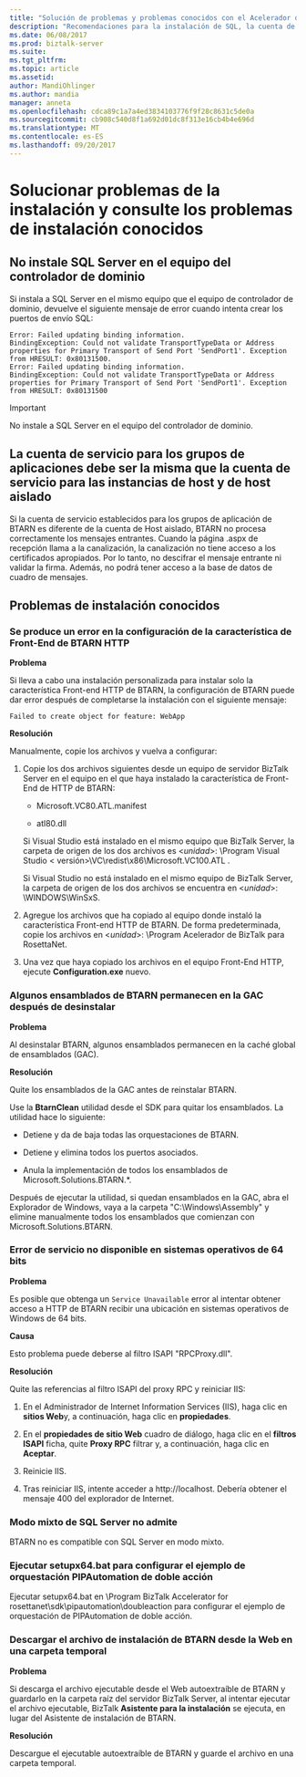 ```yaml
---
title: "Solución de problemas y problemas conocidos con el Acelerador de RosettaNet de BizTalk (BTARN) se instalación en el servidor BizTalk Server | Documentos de Microsoft\""
description: "Recomendaciones para la instalación de SQL, la cuenta de servicio para las instancias de host y los errores conocidos con la instalación de BTARN en BizTalk Server"
ms.date: 06/08/2017
ms.prod: biztalk-server
ms.suite: 
ms.tgt_pltfrm: 
ms.topic: article
ms.assetid: 
author: MandiOhlinger
ms.author: mandia
manager: anneta
ms.openlocfilehash: cdca89c1a7a4ed3834103776f9f28c8631c5de0a
ms.sourcegitcommit: cb908c540d8f1a692d01dc8f313e16cb4b4e696d
ms.translationtype: MT
ms.contentlocale: es-ES
ms.lasthandoff: 09/20/2017
---
```

# <a name="troubleshoot-the-installation-and-see-the-known-install-issues"></a>Solucionar problemas de la instalación y consulte los problemas de instalación conocidos

  
## <a name="do-not-install-sql-server-on-the-domain-controller-computer"></a>No instale SQL Server en el equipo del controlador de dominio  
 Si instala a SQL Server en el mismo equipo que el equipo de controlador de dominio, devuelve el siguiente mensaje de error cuando intenta crear los puertos de envío SQL:  
  
```
Error: Failed updating binding information.  
BindingException: Could not validate TransportTypeData or Address properties for Primary Transport of Send Port 'SendPort1'. Exception from HRESULT: 0x80131500.  
Error: Failed updating binding information.  
BindingException: Could not validate TransportTypeData or Address properties for Primary Transport of Send Port 'SendPort1'. Exception from HRESULT: 0x80131500  

```
  
> [!IMPORTANT]
>  No instale a SQL Server en el equipo del controlador de dominio.  
  
## <a name="service-account-for-the-application-pools-must-be-the-same-as-the-service-account-for-the-isolated-host-and-host-instances"></a>La cuenta de servicio para los grupos de aplicaciones debe ser la misma que la cuenta de servicio para las instancias de host y de host aislado  
 Si la cuenta de servicio establecidos para los grupos de aplicación de BTARN es diferente de la cuenta de Host aislado, BTARN no procesa correctamente los mensajes entrantes. Cuando la página .aspx de recepción llama a la canalización, la canalización no tiene acceso a los certificados apropiados. Por lo tanto, no descifrar el mensaje entrante ni validar la firma. Además, no podrá tener acceso a la base de datos de cuadro de mensajes.  
  

## <a name="known-install-issues"></a>Problemas de instalación conocidos

  
### <a name="btarn-http-front-end-feature-configuration-fails"></a>Se produce un error en la configuración de la característica de Front-End de BTARN HTTP  
 **Problema**  
  
 Si lleva a cabo una instalación personalizada para instalar solo la característica Front-end HTTP de BTARN, la configuración de BTARN puede dar error después de completarse la instalación con el siguiente mensaje: 

`Failed to create object for feature: WebApp`  
  
 **Resolución**  
  
Manualmente, copie los archivos y vuelva a configurar: 
  
1.  Copie los dos archivos siguientes desde un equipo de servidor BizTalk Server en el equipo en el que haya instalado la característica de Front-End de HTTP de BTARN:
  
    -   Microsoft.VC80.ATL.manifest  
  
    -   atl80.dll  
  
     Si Visual Studio está instalado en el mismo equipo que BizTalk Server, la carpeta de origen de los dos archivos es <*unidad*>: \Program Visual Studio < versión\>\VC\redist\x86\Microsoft.VC100.ATL .  
  
     Si Visual Studio no está instalado en el mismo equipo de BizTalk Server, la carpeta de origen de los dos archivos se encuentra en <*unidad*>: \WINDOWS\WinSxS.  
  
2.  Agregue los archivos que ha copiado al equipo donde instaló la característica Front-end HTTP de BTARN. De forma predeterminada, copie los archivos en <*unidad*>: \Program Acelerador de BizTalk para RosettaNet.  
  
3.  Una vez que haya copiado los archivos en el equipo Front-End HTTP, ejecute **Configuration.exe** nuevo.  
  
### <a name="some-btarn-assemblies-stay-in-gac-after-uninstalling"></a>Algunos ensamblados de BTARN permanecen en la GAC después de desinstalar  
 **Problema**  
  
 Al desinstalar BTARN, algunos ensamblados permanecen en la caché global de ensamblados (GAC).  
  
 **Resolución**  
  
 Quite los ensamblados de la GAC antes de reinstalar BTARN.  
  
 Use la **BtarnClean** utilidad desde el SDK para quitar los ensamblados. La utilidad hace lo siguiente:  
  
-   Detiene y da de baja todas las orquestaciones de BTARN.  
  
-   Detiene y elimina todos los puertos asociados.  
  
-   Anula la implementación de todos los ensamblados de Microsoft.Solutions.BTARN.*.  
  
 Después de ejecutar la utilidad, si quedan ensamblados en la GAC, abra el Explorador de Windows, vaya a la carpeta "C:\Windows\Assembly" y elimine manualmente todos los ensamblados que comienzan con Microsoft.Solutions.BTARN.  
  
### <a name="service-unavailable-error-on-64-bit-os"></a>Error de servicio no disponible en sistemas operativos de 64 bits
 **Problema**  
  
 Es posible que obtenga un `Service Unavailable` error al intentar obtener acceso a HTTP de BTARN recibir una ubicación en sistemas operativos de Windows de 64 bits.  
  
 **Causa**  
  
 Esto problema puede deberse al filtro ISAPI "RPCProxy.dll".  
  
 **Resolución**  
  
Quite las referencias al filtro ISAPI del proxy RPC y reiniciar IIS:
  
1.  En el Administrador de Internet Information Services (IIS), haga clic en **sitios Web**y, a continuación, haga clic en **propiedades**.  
  
2.  En el **propiedades de sitio Web** cuadro de diálogo, haga clic en el **filtros ISAPI** ficha, quite **Proxy RPC** filtrar y, a continuación, haga clic en **Aceptar**.  
  
3.  Reinicie IIS.  
  
4.  Tras reiniciar IIS, intente acceder a http://localhost. Debería obtener el mensaje 400 del explorador de Internet.  
  
### <a name="sql-server-mixed-mode-not-supported"></a>Modo mixto de SQL Server no admite  
BTARN no es compatible con SQL Server en modo mixto.  
  
### <a name="run-setupx64bat-to-set-up-the-double-action-pipautomation-orchestration-sample"></a>Ejecutar setupx64.bat para configurar el ejemplo de orquestación PIPAutomation de doble acción 

Ejecutar setupx64.bat en \Program BizTalk Accelerator for rosettanet\sdk\pipautomation\doubleaction para configurar el ejemplo de orquestación de PIPAutomation de doble acción.
  
### <a name="download-the-btarn-setup-file-from-the-web-to-a-temp-folder"></a>Descargar el archivo de instalación de BTARN desde la Web en una carpeta temporal  
 **Problema**  
  
 Si descarga el archivo ejecutable desde el Web autoextraíble de BTARN y guardarlo en la carpeta raíz del servidor BizTalk Server, al intentar ejecutar el archivo ejecutable, BizTalk **Asistente para la instalación** se ejecuta, en lugar del Asistente de instalación de BTARN.  
  
 **Resolución**  
  
 Descargue el ejecutable autoextraíble de BTARN y guarde el archivo en una carpeta temporal.
